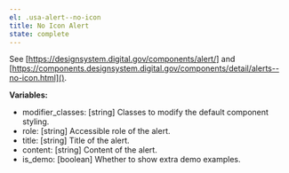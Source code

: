 ```yaml
---
el: .usa-alert--no-icon
title: No Icon Alert
state: complete
---
```

See [https://designsystem.digital.gov/components/alert/] and
[https://components.designsystem.digital.gov/components/detail/alerts--no-icon.html]().

__Variables:__
* modifier_classes: [string] Classes to modify the default component styling.
* role: [string] Accessible role of the alert.
* title: [string] Title of the alert.
* content: [string] Content of the alert.
* is_demo: [boolean] Whether to show extra demo examples.
